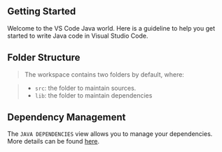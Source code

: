 ## Getting Started

Welcome to the VS Code Java world. Here is a guideline to help you get started to write Java code in Visual Studio Code.

## Folder Structure

>The workspace contains two folders by default, where:

>- `src`: the folder to maintain sources.
>- `lib`: the folder to maintain dependencies

## Dependency Management

The `JAVA DEPENDENCIES` view allows you to manage your dependencies. More details can be found [here](https://github.com/microsoft/vscode-java-pack/blob/master/release-notes/v0.9.0.md#work-with-jar-files-directly).
